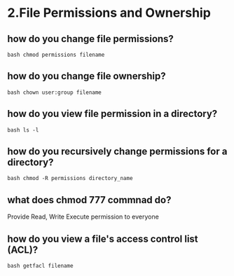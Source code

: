 # 2.File Permissions and Ownership

## how do you change file permissions?
```bash chmod permissions filename```
## how do you change file ownership?
```bash chown user:group filename```
## how do you view file permission in a directory?
```bash ls -l```
## how do you recursively change permissions for a directory?
```bash chmod -R permissions directory_name```
## what does chmod 777 commnad do?
Provide Read, Write Execute permission to everyone
## how do you view a file's access control list (ACL)?
```bash getfacl filename```
